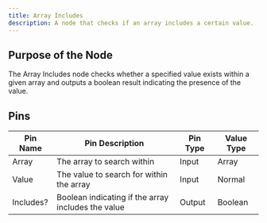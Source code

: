 ```yaml
---
title: Array Includes
description: A node that checks if an array includes a certain value.
---
```


## Purpose of the Node
The Array Includes node checks whether a specified value exists within a given array and outputs a boolean result indicating the presence of the value.

## Pins
| Pin Name   | Pin Description                                | Pin Type | Value Type |
|------------|------------------------------------------------|----------|------------|
| Array      | The array to search within                     | Input    | Array      |
| Value      | The value to search for within the array       | Input    | Normal     |
| Includes?  | Boolean indicating if the array includes the value | Output   | Boolean    |